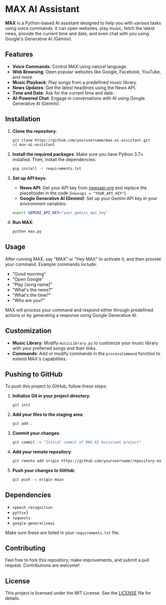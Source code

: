 # MAX AI Assistant

**MAX** is a Python-based AI assistant designed to help you with various tasks using voice commands. It can open websites, play music, fetch the latest news, provide the current time and date, and even chat with you using Google's Generative AI (Gemini).

## Features

- **Voice Commands**: Control MAX using natural language.
- **Web Browsing**: Open popular websites like Google, Facebook, YouTube, and more.
- **Music Playback**: Play songs from a predefined music library.
- **News Updates**: Get the latest headlines using the News API.
- **Time and Date**: Ask for the current time and date.
- **AI-Powered Chat**: Engage in conversations with AI using Google Generative AI (Gemini).

## Installation

1. **Clone the repository**:

    ```bash
    git clone https://github.com/yourusername/max-ai-assistant.git
    cd max-ai-assistant
    ```

2. **Install the required packages**:
    Make sure you have Python 3.7+ installed. Then, install the dependencies:

    ```bash
    pip install -r requirements.txt
    ```

3. **Set up API keys**:
    - **News API**: Get your API key from [newsapi.org](https://newsapi.org/) and replace the placeholder in the code (`newsapi = "YOUR_API_KEY"`).
    - **Google Generative AI (Gemini)**: Set up your Gemini API key in your environment variables:

    ```bash
    export GEMINI_API_KEY="your_gemini_api_key"
    ```

4. **Run MAX**:

    ```bash
    python max.py
    ```

## Usage

After running MAX, say "MAX" or "Hey MAX" to activate it, and then provide your command. Example commands include:

- "Good morning"
- "Open Google"
- "Play [song name]"
- "What's the news?"
- "What's the time?"
- "Who are you?"

MAX will process your command and respond either through predefined actions or by generating a response using Google Generative AI.

## Customization

- **Music Library**: Modify `musicLibrary.py` to customize your music library with your preferred songs and their links.
- **Commands**: Add or modify commands in the `processCommand` function to extend MAX's capabilities.

## Pushing to GitHub

To push this project to GitHub, follow these steps:

1. **Initialize Git in your project directory**:

    ```bash
    git init
    ```

2. **Add your files to the staging area**:

    ```bash
    git add .
    ```

3. **Commit your changes**:

    ```bash
    git commit -m "Initial commit of MAX AI Assistant project"
    ```

4. **Add your remote repository**:

    ```bash
    git remote add origin https://github.com/yourusername/repository-name.git
    ```

5. **Push your changes to GitHub**:

    ```bash
    git push -u origin main
    ```

## Dependencies

- `speech_recognition`
- `pyttsx3`
- `requests`
- `google-generativeai`

Make sure these are listed in your `requirements.txt` file.

## Contributing

Feel free to fork this repository, make improvements, and submit a pull request. Contributions are welcome!

## License

This project is licensed under the MIT License. See the [LICENSE](LICENSE) file for details.

